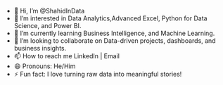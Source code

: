 - 👋 Hi, I’m @ShahidInData
- 👀 I’m interested in Data Analytics,Advanced Excel, Python for Data Science, and Power BI.
- 🌱 I’m currently learning Business Intelligence, and Machine Learning.
- 💞️ I’m looking to collaborate on Data-driven projects, dashboards, and business insights.
- 📫 How to reach me LinkedIn | Email
- 😄 Pronouns: He/Him
- ⚡ Fun fact: I love turning raw data into meaningful stories!

<!---
ShahidInData/ShahidInData is a ✨ special ✨ repository because its `README.md` (this file) appears on your GitHub profile.
You can click the Preview link to take a look at your changes.
--->

